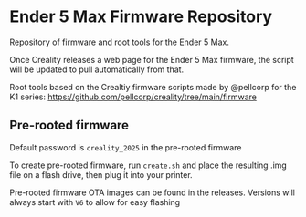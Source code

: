 # Ender 5 Max Firmware Repository

Repository of firmware and root tools for the Ender 5 Max.

Once Creality releases a web page for the Ender 5 Max firmware, the script will be updated to pull automatically from that.

Root tools based on the Crealtiy firmware scripts made by @pellcorp for the K1 series: <https://github.com/pellcorp/creality/tree/main/firmware>

## Pre-rooted firmware

Default password is `creality_2025` in the pre-rooted firmware

To create pre-rooted firmware, run `create.sh` and place the resulting .img file on a flash drive, then plug it into your printer.

Pre-rooted firmware OTA images can be found in the releases. Versions will always start with `V6` to allow for easy flashing
